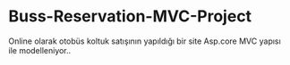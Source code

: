 # Buss-Reservation-MVC-Project
Online olarak otobüs koltuk satışının yapıldığı bir site Asp.core MVC yapısı ile modelleniyor..
